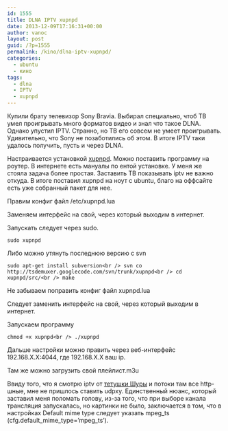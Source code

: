 ```yaml
---
id: 1555
title: DLNA IPTV xupnpd
date: 2013-12-09T17:16:31+00:00
author: vanoc
layout: post
guid: /?p=1555
permalink: /kino/dlna-iptv-xupnpd/
categories:
  - ubuntu
  - кино
tags:
  - dlna
  - IPTV
  - xupnpd
---
```

Купили брату телевизор Sony Bravia. Выбирал специально, чтоб ТВ умел проигрывать много форматов видео и знал что такое DLNA. Однако упустил IPTV. Странно, но ТВ его совсем не умеет проигрывать. Удивительно, что Sony не позаботились об этом. В итоге IPTV таки удалось получить, пусть и через DLNA.

Настраивается установкой <a href="http://xupnpd.org/t/" title="xupnpd" target="_blank">xupnpd</a>. Можно поставить программу на роутер. В интернете есть мануалы по ентой установке. У меня же стояла задача более простая. Заставить ТВ показывать iptv не важно откуда. В итоге поставил xupnpd на ноут с ubuntu, благо на оффсайте есть уже собранный пакет для нее. 

Правим конфиг файл /etc/xupnpd.lua
  
Заменяем интерфейс на свой, через который выходим в интернет.

Запускать следует через sudo.
  
`sudo xupnpd`

Либо можно утянуть последнюю версию с svn

`sudo apt-get install subversion<br />
svn co http://tsdemuxer.googlecode.com/svn/trunk/xupnpd<br />
cd xupnpd/src/<br />
make`

Не забываем поправить конфиг файл xupnpd.lua
  
Следует заменить интерфейс на свой, через который выходим в интернет.

Запускаем программу
  
`chmod +x xupnpd<br />
./xupnpd`

Дальше настройки можно править через веб-интерфейс 192.168.X.X:4044, где 192.168.X.X ваш ip.
  
Там же можно загрузить свой плейлист.m3u

Ввиду того, что я смотрю iptv от <a href="https://shura.tv/" title="shura.tv" target="_blank">тетушки Шуры</a> и потоки там все http-шные, мне не пришлось ставить udpxy. Единственный нюанс, который заставил меня поломать голову, из-за того, что при выборе канала трансляция запускалась, но картинки не было, заключается в том, что в настройках Default mime type следует указать mpeg\_ts (cfg.default\_mime\_type=&#8217;mpeg\_ts&#8217;).